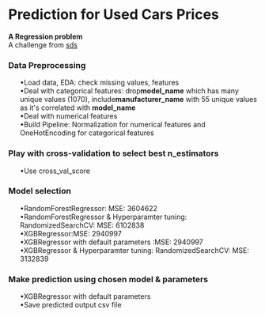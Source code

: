 # Prediction for Used Cars Prices

<b> A Regression problem </b>
<br/>
A challenge from [sds](https://sdsclub.com/challenges/october-challenge/?utm_content=educational&utm_campaign=2020-10-01&utm_source=email-sendgrid&utm_term=27129696&utm_medium=860148)


<div class="span5 alert alert-info">
<h3>Data Preprocessing</h3> <ol>
•Load data, EDA: check missing values, features
<br/>
•Deal with categorical features: drop<b>model_name</b> which has many unique values (1070), include<b>manufacturer_name</b> with 55 unique values as it's correlated with <b>model_name</b>
<br/>
•Deal with numerical features 
<br/>
•Build Pipeline: Normalization for numerical features and OneHotEncoding for categorical features
</div>


<div class="span5 alert alert-info">
<h3>Play with cross-validation to select best n_estimators</h3> <ol>
•Use cross_val_score
<br/>
</div>


<div class="span5 alert alert-info">
<h3>Model selection</h3> <ol>
•RandomForestRegressor: MSE: 3604622
<br/>
•RandomForestRegressor & Hyperparamter tuning: RandomizedSearchCV: MSE: 6102838
<br/>
•XGBRegressor:MSE: 2940997
<br/>
•XGBRegressor with default parameters :MSE: 2940997
<br/>
•XGBRegressor & Hyperparamter tuning: RandomizedSearchCV: MSE: 3132839
<br/>  
</div>

<div class="span5 alert alert-info">
<h3>Make prediction using chosen model & parameters</h3> <ol>
•XGBRegressor with default parameters
<br/>
•Save predicted output csv file
<br/>
</div>




